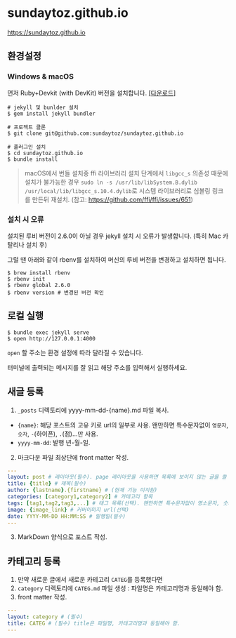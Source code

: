# sundaytoz.github.io

https://sundaytoz.github.io

## 환경설정

### Windows & macOS

먼저 Ruby+Devkit (with DevKit) 버전을 설치합니다. [[다운로드]](https://rubyinstaller.org/downloads/)

```shell
# jekyll 및 bunlder 설치
$ gem install jekyll bundler

# 프로젝트 클론
$ git clone git@github.com:sundaytoz/sundaytoz.github.io

# 플러그인 설치
$ cd sundaytoz.github.io
$ bundle install
```

> macOS에서 번들 설치중 ffi 라이브러리 설치 단계에서 `libgcc_s` 의존성 때문에 설치가 불가능한 경우 `sudo ln -s /usr/lib/libSystem.B.dylib /usr/local/lib/libgcc_s.10.4.dylib`로 시스템 라이브러리로 심볼링 링크를 만든뒤 재설치. (참고: https://github.com/ffi/ffi/issues/651)

### 설치 시 오류

설치된 루비 버전이 2.6.0이 아닐 경우 jekyll 설치 시 오류가 발생합니다. (특히 Mac 카탈리나 설치 후)

그럴 땐 아래와 같이 rbenv를 설치하여 머신의 루비 버전을 변경하고 설치하면 됩니다.

```shell
$ brew install rbenv
$ rbenv init
$ rbenv global 2.6.0
$ rbenv version # 변경된 버전 확인
```

## 로컬 실행

```shell
$ bundle exec jekyll serve
$ open http://127.0.0.1:4000
```

`open` 할 주소는 환경 설정에 따라 달라질 수 있습니다.

터미널에 출력되는 메시지를 잘 읽고 해당 주소를 입력해서 실행하세요.

## 새글 등록

1. `_posts` 디렉토리에 yyyy-mm-dd-{name}.md 파일 복사.
- `{name}`: 해당 포스트의 고유 키로 url의 일부로 사용. 왠만하면 특수문자없이 `영문자`, `숫자`, `-`(하이픈), `.`(점)...만 사용.
- `yyyy-mm-dd`: 발행 년-월-일.
2. 마크다운 파일 최상단에 front matter 작성.
```yaml
---
layout: post # 레이아웃(필수). page 레이아웃을 사용하면 목록에 보이지 않는 글을 쓸 수 있음.
title: {title} # 제목(필수)
author: {lastname}.{firstname} # (현재 기능 미지원)
categories: [category1,category2] # 카테고리 항목
tags: [tag1,tag2,tag3,...] # 태그 목록(선택). 왠만하면 특수문자없이 영소문자, 숫자, -(하이픈), .(점)...만 사용.
image: {image_link} # 커버이미지 url(선택)
date: YYYY-MM-DD HH:MM:SS # 발행일(필수)
---
```

3. MarkDown 양식으로 포스트 작성.

## 카테고리 등록

1. 만약 새로운 글에서 새로운 카테고리 `CATEG`를 등록했다면
2. `category` 디렉토리에 `CATEG.md` 파일 생성 : 파일명은 카테고리명과 동일해야 함.
3. front matter 작성.
```yaml
---
layout: category # (필수)
title: CATEG # (필수) title은 파일명, 카테고리명과 동일해야 함.
---
```

